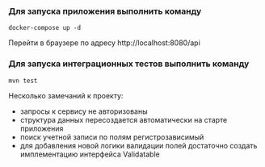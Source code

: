 ### Для запуска приложения выполнить команду
```
docker-compose up -d
```
Перейти в браузере по адресу http://localhost:8080/api

### Для запуска интеграционных тестов выполнить команду
```
mvn test
```
Несколько замечаний к проекту:
- запросы к сервису не авторизованы
- структура данных пересоздается автоматически на старте приложения
- поиск учетной записи по полям регистрозависимый
- для добавления новой логики валидации полей достаточно создать имплементацию интерфейса Validatable